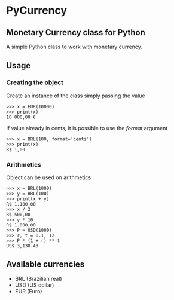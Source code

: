 # PyCurrency

## Monetary Currency class for Python
A simple Python class to work with monetary currency.

## Usage

### Creating the object
Create an instance of the class simply passing the value

```
>>> x = EUR(10000)
>>> print(x)
10 000,00 €
```

If value already in cents, it is possible to use the _format_ argument

```
>>> x = BRL(100, format='cents')
>>> print(x)
R$ 1,00
```

### Arithmetics
Object can be used on arithmetics

```
>>> x = BRL(1000)
>>> y = BRL(100)
>>> print(x + y)
R$ 1.100,00
>>> x / 2
R$ 500,00
>>> y * 10
R$ 1.000,00
>>> P = USD(1000)
>>> r, t = 0.1, 12
>>> P * (1 + r) ** t
US$ 3,138.43
```

## Available currencies

- BRL (Brazilian real)
- USD  (US dollar)
- EUR (Euro)

